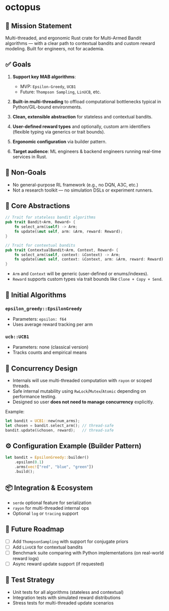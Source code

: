 # octopus

## 🎯 **Mission Statement**

Multi-threaded, and ergonomic Rust crate for Multi-Armed Bandit algorithms — with a clear path to contextual bandits and custom reward modeling. Built for engineers, not for academia.

## ✅ **Goals**

1. **Support key MAB algorithms**:

   * MVP: `Epsilon-Greedy`, `UCB1`
   * Future: `Thompson Sampling`, `LinUCB`, etc.

2. **Built-in multi-threading** to offload computational bottlenecks typical in Python/GIL-bound environments.

3. **Clean, extensible abstraction** for stateless and contextual bandits.

4. **User-defined reward types** and optionally, custom arm identifiers (flexible typing via generics or trait bounds).

5. **Ergonomic configuration** via builder pattern.

6. **Target audience**: ML engineers & backend engineers running real-time services in Rust.

## 🚫 **Non-Goals**

* No general-purpose RL framework (e.g., no DQN, A3C, etc.)
* Not a research toolkit — no simulation DSLs or experiment runners.

## 🧱 **Core Abstractions**

```rust
// Trait for stateless bandit algorithms
pub trait Bandit<Arm, Reward> {
    fn select_arm(&self) -> Arm;
    fn update(&mut self, arm: &Arm, reward: Reward);
}

// Trait for contextual bandits
pub trait ContextualBandit<Arm, Context, Reward> {
    fn select_arm(&self, context: &Context) -> Arm;
    fn update(&mut self, context: &Context, arm: &Arm, reward: Reward);
}
```

* `Arm` and `Context` will be generic (user-defined or enums/indexes).
* `Reward` supports custom types via trait bounds like `Clone + Copy + Send`.

## 🧪 **Initial Algorithms**

### `epsilon_greedy::EpsilonGreedy`

* Parameters: `epsilon: f64`
* Uses average reward tracking per arm

### `ucb::UCB1`

* Parameters: none (classical version)
* Tracks counts and empirical means

## 🔁 **Concurrency Design**

* Internals will use multi-threaded computation with `rayon` or scoped threads.
* Safe internal mutability using `RwLock`/`Mutex`/`Atomic` depending on performance testing.
* Designed so user **does not need to manage concurrency** explicitly.

Example:

```rust
let bandit = UCB1::new(num_arms);
let chosen = bandit.select_arm(); // thread-safe
bandit.update(&chosen, reward);   // thread-safe
```

## ⚙️ **Configuration Example (Builder Pattern)**

```rust
let bandit = EpsilonGreedy::builder()
    .epsilon(0.1)
    .arms(vec!["red", "blue", "green"])
    .build();
```

## 📦 **Integration & Ecosystem**

* `serde` optional feature for serialization
* `rayon` for multi-threaded internal ops
* Optional `log` or `tracing` support

## 🧩 **Future Roadmap**

* [ ] Add `ThompsonSampling` with support for conjugate priors
* [ ] Add `LinUCB` for contextual bandits
* [ ] Benchmark suite comparing with Python implementations (on real-world reward logs)
* [ ] Async reward update support (if requested)

## 🧪 **Test Strategy**

* Unit tests for all algorithms (stateless and contextual)
* Integration tests with simulated reward distributions
* Stress tests for multi-threaded update scenarios
